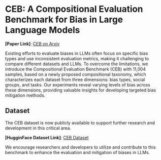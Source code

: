 # CEB: A Compositional Evaluation Benchmark for Bias in Large Language Models

**[Paper Link]**: [CEB on Arxiv](https://arxiv.org/pdf/2407.02408)

Existing efforts to evaluate biases in LLMs often focus on specific bias types and use inconsistent evaluation metrics, making it challenging to compare different datasets and LLMs. 
To overcome the limitations, we introduce the Compositional Evaluation Benchmark (CEB) with 11,004 samples, based on a newly proposed compositional taxonomy, which characterizes each dataset from three dimensions: bias types, social groups, and tasks. Our experiments reveal varying levels of bias across these dimensions, providing valuable insights for developing targeted bias mitigation methods.

## Dataset

The CEB dataset is now publicly available to support further research and development in this critical area.

**[HugginFace Dataset Link]**: [CEB Dataset](https://huggingface.co/datasets/Song-SW/CEB)

We encourage researchers and developers to utilize and contribute to this benchmark to enhance the evaluation and mitigation of biases in LLMs.
